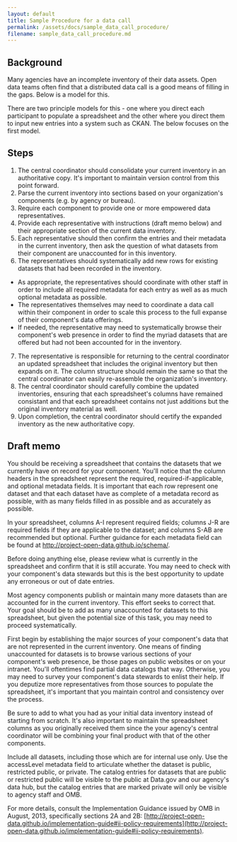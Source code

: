 ```yaml
---
layout: default
title: Sample Procedure for a data call
permalink: /assets/docs/sample_data_call_procedure/
filename: sample_data_call_procedure.md
---
```


## Background 

Many agencies have an incomplete inventory of their data assets.  Open data teams often find that a distributed data call is a good means of filling in the gaps.  Below is a model for this.  

There are two principle models for this - one where you direct each participant to populate a spreadsheet and the other where you direct them to input new entries into a system such as CKAN.  The below focuses on the first model.  

## Steps 

1.  The central coordinator should consolidate your current inventory in an authoritative copy.  It's important to maintain version control from this point forward.  
2.  Parse the current inventory into sections based on your organization's components (e.g. by agency or bureau).  
3.  Require each component to provide one or more empowered data representatives.  
4.  Provide each representative with instructions (draft memo below) and their appropriate section of the current data inventory.  
5.  Each representative should then confirm the entries and their metadata in the current inventory, then ask the question of what datasets from their component are unaccounted for in this inventory.  
6. The representatives should systematically add new rows for existing datasets that had been recorded in the inventory.  
  *  As appropriate, the representatives should coordinate with other staff in order to include all required metadata for each entry as well as as much optional metadata as possible.  
  *  The representatives themselves may need to coordinate a data call within their component in order to scale this process to the full expanse of their component's data offerings.  
  *  If needed, the representative may need to systematically browse their component's web presence in order to find the myriad datasets that are offered but had not been accounted for in the inventory.  
7. The representative is responsible for returning to the central coordinator an updated spreadsheet that includes the original inventory but then expands on it.  The column structure should remain the same so that the central coordinator can easily re-assemble the organization's inventory.  
8. The central coordinator should carefully combine the updated inventories, ensuring that each spreadsheet's columns have remained consistant and that each spreadsheet contains not just additions but the original inventory material as well.  
9. Upon completion, the central coordinator should certify the expanded inventory as the new authoritative copy.   


## Draft memo

You should be receiving a spreadsheet that contains the datasets that we currently have on record for your component.  You'll notice that the column headers in the spreadsheet represent the required, required-if-applicable, and optional metadata fields.  It is important that each row represent one dataset and that each dataset have as complete of a metadata record as possible, with as many fields filled in as possible and as accurately as possible.  

In your spreadsheet, columns A-I represent required fields; columns J-R are required fields if they are applicable to the dataset; and columns S-AB are recommended but optional.  Further guidance for each metadata field can be found at http://project-open-data.github.io/schema/.  

Before doing anything else, please review what is currently in the spreadsheet and confirm that it is still accurate. You may need to check with your component's data stewards but this is the best opportunity to update any erroneous or out of date entries.  

Most agency components publish or maintain many more datasets than are accounted for in the current inventory.  This effort seeks to correct that.  Your goal should be to add as many unaccounted for datasets to this spreadsheet, but given the potential size of this task, you may need to proceed systematically.  

First begin by establishing the major sources of your component's data that are not represented in the current inventory.  One means of finding unaccounted for datasets is to browse various sections of your component's web presence, be those pages on public websites or on your intranet.  You'll oftentimes find partial data catalogs that way.  Otherwise, you may need to survey your component's data stewards to enlist their help.  If you deputize more representatives from those sources to populate the spreadsheet, it's important that you maintain control and consistency over the process.   

Be sure to add to what you had as your initial data inventory instead of starting from scratch.  It's also important to maintain the spreadsheet columns as you originally received them since the your agency's central coordinator will be combining your final product with that of the other components.  

Include all datasets, including those which are for internal use only.  Use the accessLevel metadata field to articulate whether the dataset is public, restricted public, or private.  The catalog entries for datasets that are public or restricted public will be visible to the public at Data.gov and our agency's data hub, but the catalog entries that are marked private will only be visible to agency staff and OMB.  

For more details, consult the Implementation Guidance issued by OMB in August, 2013, specifically sections 2A and 2B: [http://project-open-data.github.io/implementation-guide#ii-policy-requirements](http://project-open-data.github.io/implementation-guide#ii-policy-requirements).  


